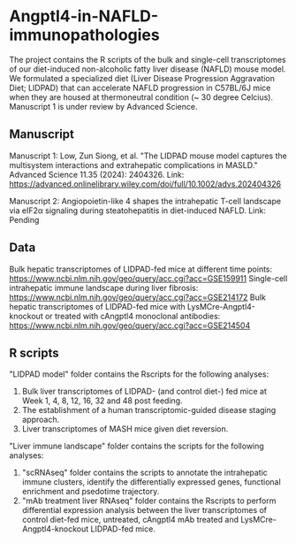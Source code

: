 # Angptl4-in-NAFLD-immunopathologies

The project contains the R scripts of the bulk and single-cell transcriptomes of our diet-induced non-alcoholic fatty liver disease (NAFLD) mouse model. We formulated a specialized diet (Liver Disease Progression Aggravation Diet; LIDPAD) that can accelerate NAFLD progression in C57BL/6J mice when they are housed at thermoneutral condition (~ 30 degree Celcius). Manuscript 1 is under review by Advanced Science.

## Manuscript
Manuscript 1: Low, Zun Siong, et al. "The LIDPAD mouse model captures the multisystem interactions and extrahepatic complications in MASLD." Advanced Science 11.35 (2024): 2404326.
Link: https://advanced.onlinelibrary.wiley.com/doi/full/10.1002/advs.202404326

Manuscript 2: Angiopoietin-like 4 shapes the intrahepatic T-cell landscape via eIF2α signaling during steatohepatitis in diet-induced NAFLD.
Link: Pending

## Data
Bulk hepatic transcriptomes of LIDPAD-fed mice at different time points: https://www.ncbi.nlm.nih.gov/geo/query/acc.cgi?acc=GSE159911
Single-cell intrahepatic immune landscape during liver fibrosis: https://www.ncbi.nlm.nih.gov/geo/query/acc.cgi?acc=GSE214172
Bulk hepatic transcriptomes of LIDPAD-fed mice with LysMCre-Angptl4-knockout or treated with cAngptl4 monoclonal antibodies: https://www.ncbi.nlm.nih.gov/geo/query/acc.cgi?acc=GSE214504

## R scripts
"LIDPAD model" folder contains the Rscripts for the following analyses:
  1. Bulk liver transcriptomes of LIDPAD- (and control diet-) fed mice at Week 1, 4, 8, 12, 16, 32 and 48 post feeding.
  2. The establishment of a human transcriptomic-guided disease staging approach.
  3. Liver transcriptomes of MASH mice given diet reversion.

"Liver immune landscape" folder contains the scripts for the following analyses:
  1. "scRNAseq" folder contains the scripts to annotate the intrahepatic immune clusters, identify the differentially expressed genes, functional enrichment and psedotime trajectory.
  2. "mAb treatment liver RNAseq" folder contains the Rscripts to perform differential expression analysis between the liver transcriptomes of control diet-fed mice, untreated, cAngptl4 mAb treated and LysMCre-Angptl4-knockout LIDPAD-fed mice.  
